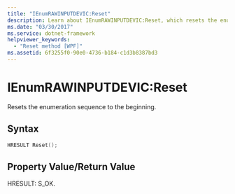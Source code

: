 ```yaml
---
title: "IEnumRAWINPUTDEVIC:Reset"
description: Learn about IEnumRAWINPUTDEVIC:Reset, which resets the enumeration sequence to the beginning, via this code example in CPP.
ms.date: "03/30/2017"
ms.service: dotnet-framework
helpviewer_keywords: 
  - "Reset method [WPF]"
ms.assetid: 6f3255f0-90e0-4736-b184-c1d3b8387bd3
---
```

# IEnumRAWINPUTDEVIC:Reset

Resets the enumeration sequence to the beginning.  
  
## Syntax  
  
```cpp  
HRESULT Reset();  
```  
  
## Property Value/Return Value  

HRESULT: S_OK.
